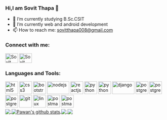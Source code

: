 ### Hi,I am Sovit Thapa 👋


- 🔭 I’m currently studying B.Sc.CSIT
- 🌱 I’m currently web and android development 
- 📫 How to reach me: sovitthapa008@gmail.com
 <p align="left">
<h3 align="left">Connect with me:</h3>
<a href="https://www.facebook.com/sovit.thapa.1806" target="_blank"><img align="center" src="https://cdn.jsdelivr.net/npm/simple-icons@3.0.1/icons/facebook.svg" alt="Sovit Thapa" height="30" width="40" /></a>
<a href="https://www.instagram.com/t_m_sovit/" target="_blank"><img align="center" src="https://cdn.jsdelivr.net/npm/simple-icons@3.0.1/icons/instagram.svg" alt="Sovit Thapa" height="30" width="40" /></a>
</p>
<h3 align="left">Languages and Tools:</h3>
<p align="left"><img src="https://www.vectorlogo.zone/logos/w3_html5/w3_html5-icon.svg" alt="html5" width="40" height="40"/> 
<img src="https://www.flaticon.com/svg/static/icons/svg/732/732190.svg" alt="css3" width="40" height="40"/>
<img src="https://www.vectorlogo.zone/logos/getbootstrap/getbootstrap-icon.svg" alt="bootstrap" width="40" height="40"/>
<img src="https://www.vectorlogo.zone/logos/nodejs/nodejs-ar21.svg" alt="nodejs" width="70" height="40"/>
<img src="https://www.vectorlogo.zone/logos/reactjs/reactjs-icon.svg" alt="reactjs" width="40" height="40"/>
<img src="https://www.vectorlogo.zone/logos/angular/angular-icon.svg" alt="python" width="40" height="40"/>
  <img src="https://www.vectorlogo.zone/logos/php/php-ar21.svg" alt="python" width="40" height="40"/>
<img src="https://www.vectorlogo.zone/logos/laravel/laravel-ar21.svg" alt="django" width="70" height="40"/>
  <img src="https://www.vectorlogo.zone/logos/postgresql/postgresql-icon.svg" alt="postgres" width="40" height="40"/>
  <img src="https://www.vectorlogo.zone/logos/mysql/mysql-official.svg" alt="postgres" width="40" height="40"/>
  <img src="https://www.vectorlogo.zone/logos/mongodb/mongodb-icon.svg" alt="postgres" width="40" height="40"/>
<img src="https://www.vectorlogo.zone/logos/git-scm/git-scm-icon.svg" alt="git" width="40" height="40"/>
<img src="https://www.vectorlogo.zone/logos/linux/linux-icon.svg" alt="linux" width="40" height="40"/>
<img src="https://www.vectorlogo.zone/logos/apache/apache-ar21.svg" alt="postman" width="40" height="40"/>
  <img src="https://www.vectorlogo.zone/logos/nginx/nginx-icon.svg" alt="postman" width="40" height="40"/>
<br/>
  <a href="https://github.com/sovit888">
  <img align="center" src="https://github-readme-stats.vercel.app/api/top-langs/?username=sovit888&theme=light&hide_langs_below=1" />
</a>
<a href="https://github.com/sovit888">
 <img align="center" src="https://github-readme-stats.vercel.app/api?username=sovit888&show_icons=true&theme=light&line_height=27" alt="Pawan's github stats"/>
</a>
  <a href="https://github.com/sovit888/store-management-server">
  <img align="center" src="https://github-readme-stats.vercel.app/api/pin/?username=sovit888&repo=store-management-server&theme=light" />

</a>
<a href="https://github.com/sovit888/store-management-client">
 <img align="center" src="https://github-readme-stats.vercel.app/api/pin/?username=sovit888&repo=store-management-client&theme=light" />
</a>
